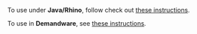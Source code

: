 To use under **Java/Rhino**, follow check out [these instructions](https://gist.github.com/UnquietCode/5614860).

To use in **Demandware**, see [these instructions](https://github.com/moment/moment/issues/1034).
